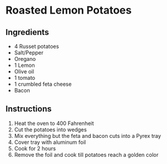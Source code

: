 # Roasted Lemon Potatoes

## Ingredients
* 4 Russet potatoes 
* Salt/Pepper
* Oregano
* 1 Lemon
* Olive oil
* 1 tomato
* 1 crumbled feta cheese
* Bacon

## Instructions
1. Heat the oven to 400 Fahrenheit
2. Cut the potatoes into wedges 
3. Mix everything but the feta and bacon cuts into a Pyrex tray
4. Cover tray with aluminum foil
5. Cook for 2 hours
6. Remove the foil and cook till potatoes reach a golden color
